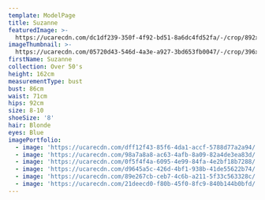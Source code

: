 ```yaml
---
template: ModelPage
title: Suzanne
featuredImage: >-
  https://ucarecdn.com/dc1df239-350f-4f92-bd51-8a6dc4fd52fa/-/crop/892x492/0,39/-/preview/
imageThumbnail: >-
  https://ucarecdn.com/05720d43-546d-4a3e-a927-3bd653fb0047/-/crop/396x537/0,0/-/preview/
firstName: Suzanne
collection: Over 50's
height: 162cm
measurementType: bust
bust: 86cm
waist: 71cm
hips: 92cm
size: 8-10
shoeSize: '8'
hair: Blonde
eyes: Blue
imagePortfolio:
  - image: 'https://ucarecdn.com/dff12f43-85f6-4da1-accf-5788d77a2a94/'
  - image: 'https://ucarecdn.com/98a7a8a8-ac63-4afb-8a09-82a4de3ea83d/'
  - image: 'https://ucarecdn.com/0f5f4f4a-6095-4e99-84fa-4e2bf18b7288/'
  - image: 'https://ucarecdn.com/d9645a5c-426d-4bf1-938b-41de55622b74/'
  - image: 'https://ucarecdn.com/89e267cb-ceb7-4c6b-a211-5f33c563328c/'
  - image: 'https://ucarecdn.com/21deecd0-f80b-45f0-8fc9-840b144b0bfd/'
---
```


